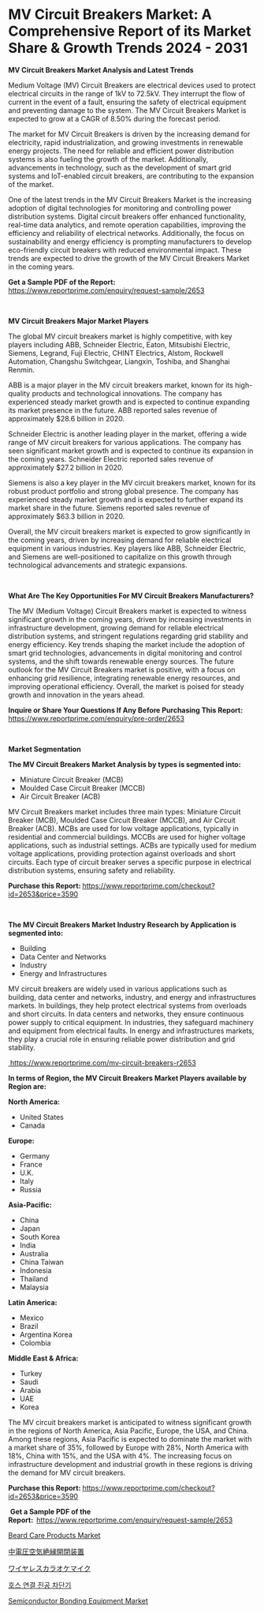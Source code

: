<p><h1>MV Circuit Breakers Market: A Comprehensive Report of its Market Share & Growth Trends 2024 - 2031</h1></p><p><strong>MV Circuit Breakers Market Analysis and Latest Trends</strong></p>
<p><p>Medium Voltage (MV) Circuit Breakers are electrical devices used to protect electrical circuits in the range of 1kV to 72.5kV. They interrupt the flow of current in the event of a fault, ensuring the safety of electrical equipment and preventing damage to the system. The MV Circuit Breakers Market is expected to grow at a CAGR of 8.50% during the forecast period.</p><p>The market for MV Circuit Breakers is driven by the increasing demand for electricity, rapid industrialization, and growing investments in renewable energy projects. The need for reliable and efficient power distribution systems is also fueling the growth of the market. Additionally, advancements in technology, such as the development of smart grid systems and IoT-enabled circuit breakers, are contributing to the expansion of the market.</p><p>One of the latest trends in the MV Circuit Breakers Market is the increasing adoption of digital technologies for monitoring and controlling power distribution systems. Digital circuit breakers offer enhanced functionality, real-time data analytics, and remote operation capabilities, improving the efficiency and reliability of electrical networks. Additionally, the focus on sustainability and energy efficiency is prompting manufacturers to develop eco-friendly circuit breakers with reduced environmental impact. These trends are expected to drive the growth of the MV Circuit Breakers Market in the coming years.</p></p>
<p><strong>Get a Sample PDF of the Report:&nbsp;</strong> <a href="https://www.reportprime.com/enquiry/request-sample/2653">https://www.reportprime.com/enquiry/request-sample/2653</a></p>
<p>&nbsp;</p>
<p><strong>MV Circuit Breakers Major Market Players</strong></p>
<p><p>The global MV circuit breakers market is highly competitive, with key players including ABB, Schneider Electric, Eaton, Mitsubishi Electric, Siemens, Legrand, Fuji Electric, CHINT Electrics, Alstom, Rockwell Automation, Changshu Switchgear, Liangxin, Toshiba, and Shanghai Renmin. </p><p>ABB is a major player in the MV circuit breakers market, known for its high-quality products and technological innovations. The company has experienced steady market growth and is expected to continue expanding its market presence in the future. ABB reported sales revenue of approximately $28.6 billion in 2020.</p><p>Schneider Electric is another leading player in the market, offering a wide range of MV circuit breakers for various applications. The company has seen significant market growth and is expected to continue its expansion in the coming years. Schneider Electric reported sales revenue of approximately $27.2 billion in 2020.</p><p>Siemens is also a key player in the MV circuit breakers market, known for its robust product portfolio and strong global presence. The company has experienced steady market growth and is expected to further expand its market share in the future. Siemens reported sales revenue of approximately $63.3 billion in 2020.</p><p>Overall, the MV circuit breakers market is expected to grow significantly in the coming years, driven by increasing demand for reliable electrical equipment in various industries. Key players like ABB, Schneider Electric, and Siemens are well-positioned to capitalize on this growth through technological advancements and strategic expansions.</p></p>
<p>&nbsp;</p>
<p><strong>What Are The Key Opportunities For MV Circuit Breakers Manufacturers?</strong></p>
<p><p>The MV (Medium Voltage) Circuit Breakers market is expected to witness significant growth in the coming years, driven by increasing investments in infrastructure development, growing demand for reliable electrical distribution systems, and stringent regulations regarding grid stability and energy efficiency. Key trends shaping the market include the adoption of smart grid technologies, advancements in digital monitoring and control systems, and the shift towards renewable energy sources. The future outlook for the MV Circuit Breakers market is positive, with a focus on enhancing grid resilience, integrating renewable energy resources, and improving operational efficiency. Overall, the market is poised for steady growth and innovation in the years ahead.</p></p>
<p><strong>Inquire or Share Your Questions If Any Before Purchasing This Report:</strong> <a href="https://www.reportprime.com/enquiry/pre-order/2653">https://www.reportprime.com/enquiry/pre-order/2653</a></p>
<p>&nbsp;</p>
<p><strong>Market Segmentation</strong></p>
<p><strong>The MV Circuit Breakers Market Analysis by types is segmented into:</strong></p>
<p><ul><li>Miniature Circuit Breaker (MCB)</li><li>Moulded Case Circuit Breaker (MCCB)</li><li>Air Circuit Breaker (ACB)</li></ul></p>
<p><p>MV Circuit Breakers market includes three main types: Miniature Circuit Breaker (MCB), Moulded Case Circuit Breaker (MCCB), and Air Circuit Breaker (ACB). MCBs are used for low voltage applications, typically in residential and commercial buildings. MCCBs are used for higher voltage applications, such as industrial settings. ACBs are typically used for medium voltage applications, providing protection against overloads and short circuits. Each type of circuit breaker serves a specific purpose in electrical distribution systems, ensuring safety and reliability.</p></p>
<p><strong>Purchase this Report:&nbsp;</strong><a href="https://www.reportprime.com/checkout?id=2653&price=3590">https://www.reportprime.com/checkout?id=2653&price=3590</a></p>
<p>&nbsp;</p>
<p><strong>The MV Circuit Breakers Market Industry Research by Application is segmented into:</strong></p>
<p><ul><li>Building</li><li>Data Center and Networks</li><li>Industry</li><li>Energy and Infrastructures</li></ul></p>
<p><p>MV circuit breakers are widely used in various applications such as building, data center and networks, industry, and energy and infrastructures markets. In buildings, they help protect electrical systems from overloads and short circuits. In data centers and networks, they ensure continuous power supply to critical equipment. In industries, they safeguard machinery and equipment from electrical faults. In energy and infrastructures markets, they play a crucial role in ensuring reliable power distribution and grid stability.</p></p>
<p><a href="https://www.reportprime.com/mv-circuit-breakers-r2653">&nbsp;https://www.reportprime.com/mv-circuit-breakers-r2653</a></p>
<p><strong>In terms of Region, the MV Circuit Breakers Market Players available by Region are:</strong></p>
<p>
    <p> <strong> North America: </strong>
        <ul>
            <li>United States</li>
            <li>Canada</li>
        </ul>
        </p> 
    <p> <strong> Europe: </strong>
        <ul>
            <li>Germany</li>
            <li>France</li>
            <li>U.K.</li>
            <li>Italy</li>
            <li>Russia</li>
        </ul>
        </p> 
    <p> <strong> Asia-Pacific: </strong>
        <ul>
            <li>China</li>
            <li>Japan</li>
            <li>South Korea</li>
            <li>India</li>
            <li>Australia</li>
            <li>China Taiwan</li>
            <li>Indonesia</li>
            <li>Thailand</li>
            <li>Malaysia</li>
        </ul>
        </p> 
    <p> <strong> Latin America: </strong>
        <ul>
            <li>Mexico</li>
            <li>Brazil</li>
            <li>Argentina Korea</li>
            <li>Colombia</li>
        </ul>
        </p> 
    <p> <strong> Middle East & Africa: </strong>
        <ul>
            <li>Turkey</li>
            <li>Saudi</li>
            <li>Arabia</li>
            <li>UAE</li>
            <li>Korea</li>
        </ul>
    </p>
    </p>
<p><p>The MV circuit breakers market is anticipated to witness significant growth in the regions of North America, Asia Pacific, Europe, the USA, and China. Among these regions, Asia Pacific is expected to dominate the market with a market share of 35%, followed by Europe with 28%, North America with 18%, China with 15%, and the USA with 4%. The increasing focus on infrastructure development and industrial growth in these regions is driving the demand for MV circuit breakers.</p></p>
<p><strong>Purchase this Report: </strong><a href="https://www.reportprime.com/checkout?id=2653&price=3590">https://www.reportprime.com/checkout?id=2653&price=3590</a></p>
<p>&nbsp;<strong>Get a Sample PDF of the Report:&nbsp;&nbsp;</strong><a href="https://www.reportprime.com/enquiry/request-sample/2653">https://www.reportprime.com/enquiry/request-sample/2653</a></p>
<p><strong></strong></p>
<p><p><a href="https://issuu.com/reportprime-2/docs/beard-care-products-market-size-2030.pptx">Beard Care Products Market</a></p><p><a href="https://github.com/Sophiaard2003/Market-Research-Report-List-1/blob/main/154849172451.md">中電圧空気絶縁開閉装置</a></p><p><a href="https://medium.com/@kyaorris56456/%E3%83%AF%E3%82%A4%E3%83%A4%E3%83%AC%E3%82%B9%E3%82%AB%E3%83%A9%E3%82%AA%E3%82%B1%E3%83%9E%E3%82%A4%E3%82%AF%E5%B8%82%E5%A0%B4-%E7%AB%B6%E4%BA%89%E5%88%86%E6%9E%90-%E5%B8%82%E5%A0%B4%E5%8B%95%E5%90%91-%E3%81%9D%E3%81%97%E3%81%A62031%E5%B9%B4%E3%81%BE%E3%81%A7%E3%81%AE%E4%BA%88%E6%B8%AC-e161644bcdf4">ワイヤレスカラオケマイク</a></p><p><a href="https://medium.com/@staceyhilll80/%ED%98%B8%EC%8A%A4-%EC%97%B0%EA%B2%B0-%EC%A7%84%EA%B3%B5-%EC%B0%A8%EB%8B%A8%EA%B8%B0-%EC%8B%9C%EC%9E%A5-%EC%A7%80%ED%91%9C-%ED%95%B4%EB%8F%85-%EC%8B%9C%EC%9E%A5-%EC%A0%90%EC%9C%A0%EC%9C%A8-%ED%8A%B8%EB%A0%8C%EB%93%9C-%EB%B0%8F-%EC%84%B1%EC%9E%A5-%ED%8C%A8%ED%84%B4-0ad61420cbfc">호스 연결 진공 차단기</a></p><p><a href="https://github.com/LaceyZemlak1/Market-Research-Report-List-1/blob/main/semiconductor-bonding-equipment-market.md">Semiconductor Bonding Equipment Market</a></p></p>